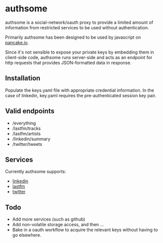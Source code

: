 # authsome
authsome is a social-network/oauth proxy to provide a limited amount of information from restricted services to be used without authentication.

Primarily authsome has been designed to be used by javascript on [pancake.io](http;//pancake.io).

Since it's not sensible to expose your private keys by embedding them in client-side code, authsome runs server-side and acts as an endpoint for http requests that provides JSON-formatted data in response.

## Installation

Populate the keys.yaml file with appropriate credential information. In the case of linkedin, key.yaml requires the pre-authenticated session key pair.

## Valid endpoints

* /everything
* /lastfm/tracks
* /lastfm/artists
* /linkedin/summary
* /twitter/tweets

## Services

Currently authsome supports:

* [linkedin](linkedin.com)
* [lastfm](last.fm)
* [twitter](twitter.com)

## Todo

* Add more services (such as github)
* Add non-volatile storage access, and then ...
* Bake in a oauth workflow to acquire the relevant keys without having to go elsewhere.
